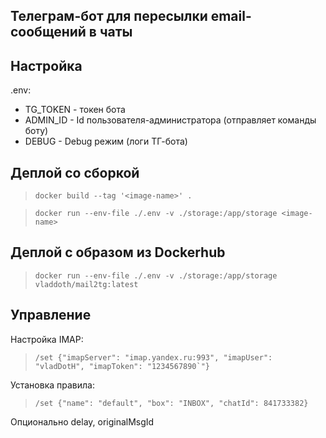 ## Телеграм-бот для пересылки email-сообщений в чаты

## Настройка
.env:
- TG_TOKEN - токен бота
- ADMIN_ID - Id пользователя-администратора (отправляет команды боту)
- DEBUG - Debug режим (логи ТГ-бота)

## Деплой со сборкой
>```docker build --tag '<image-name>' .```

>```docker run --env-file ./.env -v ./storage:/app/storage <image-name>```

## Деплой с образом из Dockerhub
>```docker run --env-file ./.env -v ./storage:/app/storage vladdoth/mail2tg:latest```


## Управление
Настройка IMAP:
>```/set {"imapServer": "imap.yandex.ru:993", "imapUser": "vladDotH", "imapToken": "1234567890`"}```
 
Установка правила:
>```/set {"name": "default", "box": "INBOX", "chatId": 841733382}```

Опционально delay, originalMsgId 
